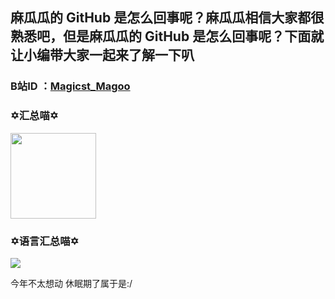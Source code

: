 ##   麻瓜瓜的 GitHub 是怎么回事呢？麻瓜瓜相信大家都很熟悉吧，但是麻瓜瓜的 GitHub 是怎么回事呢？下面就让小编带大家一起来了解一下叭

### B站ID ：[Magicst_Magoo](https://space.bilibili.com/398819480)

### ✡汇总喵✡
<img align="" height="137px" src="https://github-readme-stats.vercel.app/api?username=MagicstMagoo&show_icons=true" />

### ✡语言汇总喵✡
<img align="" src="https://github-readme-stats.vercel.app/api/top-langs/?username=MagicstMagoo&show_icons=true" />

今年不太想动 休眠期了属于是:/
